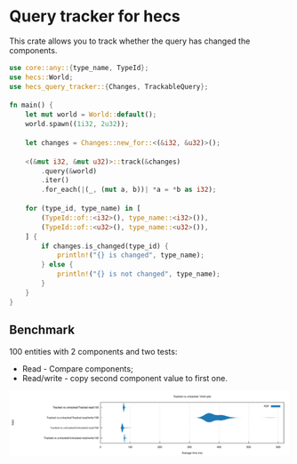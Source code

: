 # Query tracker for hecs

This crate allows you to track whether the query has changed the components. 

```rust
use core::any::{type_name, TypeId};
use hecs::World;
use hecs_query_tracker::{Changes, TrackableQuery};

fn main() {
    let mut world = World::default();
    world.spawn((1i32, 2u32));

    let changes = Changes::new_for::<(&i32, &u32)>();

    <(&mut i32, &mut u32)>::track(&changes)
        .query(&world)
        .iter()
        .for_each(|(_, (mut a, b))| *a = *b as i32);

    for (type_id, type_name) in [
        (TypeId::of::<i32>(), type_name::<i32>()),
        (TypeId::of::<u32>(), type_name::<u32>()),
    ] {
        if changes.is_changed(type_id) {
            println!("{} is changed", type_name);
        } else {
            println!("{} is not changed", type_name);
        }
    }
}
```

## Benchmark

100 entities with 2 components and two tests:
* Read - Compare components;
* Read/write - copy second component value to first one.

![Benchmark](benchmark.svg)
